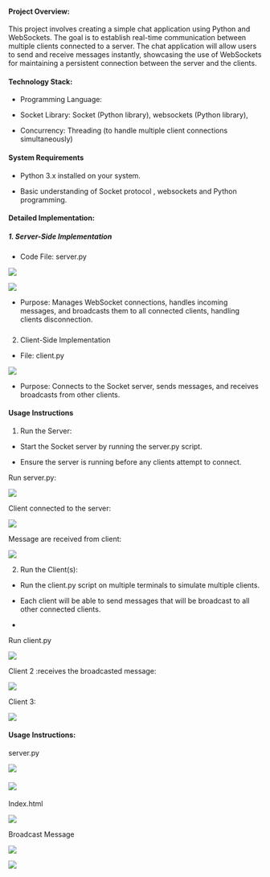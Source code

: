 #### Project Overview:

This project involves creating a simple chat application using Python and WebSockets. The goal is to establish real-time communication between multiple clients connected to a server. The chat application will allow users to send and receive messages instantly, showcasing the use of WebSockets for maintaining a persistent connection between the server and the clients.

#### Technology Stack:

-   Programming Language:
    
-   Socket Library:  Socket (Python library), websockets (Python library),
    
-   Concurrency: Threading (to handle multiple client connections simultaneously)
    

#### System Requirements

-   Python 3.x installed on your system.
    
-   Basic understanding of Socket protocol , websockets and Python programming.
    

  

#### Detailed Implementation:

  

##### 1. Server-Side Implementation

  

-   Code File:  server.py
    

![](https://lh7-rt.googleusercontent.com/docsz/AD_4nXclbNga6tlAVlqGv_ELLoxB6H5vjic_dnaiX-vo0xpsrGIOn0jOuFecwWjcszAcbjr_my-z7oMPM-a6s8y2sSoPFwg73GVemA3m3XUW1QuNO8_ax5zCKrZPTamQPZyW3Jae_hSWmgugaWoQtm-_rsmbuCid?key=o80k732yts8IGZfP_LeX5A)

![](https://lh7-rt.googleusercontent.com/docsz/AD_4nXfEKdOdF4zM8k-JrxeE0cM95MuBZOaFXpUmgUaZNL6ikS-GU-QHak02w8QHkI6yknFQZ-lBd0p9IwpXr7Pv6VLABVw-lbCm7W_ahd_1Sz7urKmg72He7UPGAZ31iMSelcd63uVhm20h3kG_ysw_xfCLSB4?key=o80k732yts8IGZfP_LeX5A)

-   Purpose: Manages WebSocket connections, handles incoming messages, and broadcasts them to all connected clients, handling clients disconnection.
    

#####   
2. Client-Side Implementation

-   File:  client.py
    

![](https://lh7-rt.googleusercontent.com/docsz/AD_4nXft_zYRsntWxyAkdbn4UHYxWQ6FDuO4WE1rFPWIUta-rKLJFd--2iZB-Pcwxpl_F30eCV6sEuhoG4MZWEyl3NIEgWtUegVLjKdRDWqImzCRUIUrl7_xpieWOhhw0NCdBiXKBeYsI5uchpr3P8U6oJus7d0?key=o80k732yts8IGZfP_LeX5A)

  

-   Purpose: Connects to the Socket server, sends messages, and receives broadcasts from other clients.
    

  
  
  
  
  
  
  

#### Usage Instructions

1.  Run the Server:
    

-   Start the Socket server by running the server.py script.
    
-   Ensure the server is running before any clients attempt to connect.
    

Run server.py:

![](https://lh7-rt.googleusercontent.com/docsz/AD_4nXdo20CtLMzXi5878PADt5dhknHe7-Zf6ShOZh5qwBksultPlV3CegKA3paYfyt5GkXEhg3EGxHmjYiByJ6fLlYiYBlpnp-H7dINJ1tQpiRXTQNcLLxgMxo_I3YKRCsAPMIlRxD3fLSAGRzJdTYgQP0gNig?key=o80k732yts8IGZfP_LeX5A)

Client connected to the server:

![](https://lh7-rt.googleusercontent.com/docsz/AD_4nXdmws1XPROVq6h3HT5JkbI4EkpsXCCZ0jvjDEadFQXrx0N3Lad5JOxUzGIvUXsA-RDyiNFR9bxaUQGYUMzDYiOrhwWprIOVXzbAMTdbJC0MW_6ATJOnKweAebvYOkzUM1WECLxG7OwHq_BU8g2RZAwUtHP7?key=o80k732yts8IGZfP_LeX5A)

Message are received from client:

![](https://lh7-rt.googleusercontent.com/docsz/AD_4nXd7iubXBBUfexNT8Hd8-tx8AVYMFJUYGJ5OQPrNQe4JzGJpgCp6fMOATbrdgi4ddtFGJ50ARsqjPJyfo3xGwhEmrIYBFCHddfFQgX0gX-2Wpqf9_5odt3lbPebcjkdI7xg94eUwJIM-xQdUt1zNUVL03J05?key=o80k732yts8IGZfP_LeX5A)

  
  

2.  Run the Client(s):
    

  

-   Run the client.py script on multiple terminals to simulate multiple clients.
    
-   Each client will be able to send messages that will be broadcast to all other connected clients.
    
-     
    

Run client.py

  

![](https://lh7-rt.googleusercontent.com/docsz/AD_4nXcLTQoh7tzi1zNWGzh92ZzKsKKewQlXziEFRcRDI9sfYz5cM1b160uP7yZ6FNl25Ix6mQnCKo9dhBbjk_nl5KWPQNDtl3qlTJm1tX4llNwdCGayUcqaY0ZLJs425EwD9RJZ6GPyBjM_B0It2n1so_FRBKE?key=o80k732yts8IGZfP_LeX5A)

  

Client 2 :receives the broadcasted message:

  

![](https://lh7-rt.googleusercontent.com/docsz/AD_4nXdsE9IzSO1TJfU_eW5eEQ4LhjK-suzOM8BzBaldJI9XiEsW5F9uMSfHnQz2QnpH22CSDlycG5mssQfdjtU0nvP1k27uhnCAD-P-PwlSDbuARsFdN1Pd1rCnIzDAkdQE_8T12y8n2ehWQtqqG9-MOrIfESI?key=o80k732yts8IGZfP_LeX5A)

Client 3:

![](https://lh7-rt.googleusercontent.com/docsz/AD_4nXd3DLHYohVYDtWNBghaZ1zvWzBNbcHSDAzV7tFeDk52gdoDdjb2pI8Rdy1rZQ3ixBpIiXkzg0kHuXk9CV3ym_uiC_7I-wjKZgD9jmx3ayTphewrw_02XwxjEPV-FHaGBepR4m9DJOKRAE4s7wrtf6c5glE?key=o80k732yts8IGZfP_LeX5A)

  
  
  

#### Usage Instructions:

  
  

server.py

![](https://lh7-rt.googleusercontent.com/docsz/AD_4nXdkr9PhDHX3hXP7-KXRq1uNXS1IopZKHYPRXh1pdLOOvo1GRkds_YkOE4MZclVYZKb49V5DEdwiSnz3Ay69Me6pRSOTWLAlLJtAlx6ZIxQiflnMKp9zDmdjDdrOxmqmdsZwEry4ZwEwl0a0xjM5Yjmm3Rjt?key=o80k732yts8IGZfP_LeX5A)

#### ![](https://lh7-rt.googleusercontent.com/docsz/AD_4nXf74BbqY_k7mgEvvOBjjaOcXRqKAV5x09qfzk8YGN8Ca0Qb6kOWVgykW2U4wDJy7MfNFmX8C5jifIb0GzCOqmNphezn9lMoF2iSsMW-phHYqtjmHvgd-THQ_daWlP2FawI62K40miNT_RjNslAG_cZdMNE?key=o80k732yts8IGZfP_LeX5A)

  
  
  

Index.html

  

![](https://lh7-rt.googleusercontent.com/docsz/AD_4nXcH77wOAdJuGBQuI0jjlvg0OMUMwcMAvORsnBHmzlDJQk0A4yjAEeOTY-a25WwjaqpIi9bedJxaw0ig1WtItjhBG4zNfPwgdhJWBdif3dpHldHPeCMMBdtMJx1911SZK5-34aeum-Y5k90zUxhfCloCOK6W?key=o80k732yts8IGZfP_LeX5A)

  

Broadcast Message

  

![](https://lh7-rt.googleusercontent.com/docsz/AD_4nXdZkxXh6wGdOH5_L4r_bI4keEen35FsB7h3vTwFHsiFbLoJSzaCuiZLGNUiyqgw6BTov_V2AC9sE2XigjL7CiElWRbVL8_12HwRk3H0mVg4Ikfmhv26bPpRENgmfnbLoR1QuUBEwdNq3fEkYseTGjNeBZA?key=o80k732yts8IGZfP_LeX5A)

  
  

![](https://lh7-rt.googleusercontent.com/docsz/AD_4nXeM3w5xXjFN1QkvvERCDxjK6F7Fp-AkDeAhjI41B6cGGbCN5G3pTWKPCOH0qtZ_NNxWaDHQtyUEH4LO4dMhLtCFwZWGWRhevvOpbssn3cBfUjEc5teFGxSsy5J0rAgZ83PVpQCYVfDPm6OhQ_rmgeiFudNV?key=o80k732yts8IGZfP_LeX5A)
